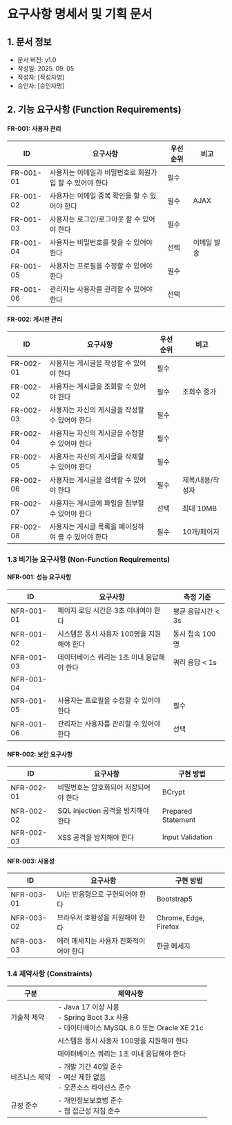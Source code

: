 # 요구사항 명세서 및 기획 문서

## 1. 문서 정보
- 문서 버전: v1.0
- 작성일: 2025. 09. 05
- 작성자: [작성자명]
- 승인자: [승인자명]

## 2. 기능 요구사항 (Function Requirements)

#### FR-001: 사용자 관리
| ID | 요구사항 | 우선순위 | 비고 | 
|----|---------|---------|-----| 
|FR-001-01  | 사용자는 이메일과 비밀번호로 회원가입 할 수 있어야 한다 | 필수 | | 
|FR-001-02  | 사용자는 이메일 중복 확인을 할 수 있어야 한다 | 필수 | AJAX | 
|FR-001-03  | 사용자는 로그인/로그아웃 할 수 있어야 한다 | 필수 |  | 
|FR-001-04  | 사용자는 비밀번호를 찾을 수 있어야 한다 |선택 | 이메일 발송 | 
|FR-001-05  | 사용자는 프로필을 수정할 수 있어야 한다 |필수 |  | 
|FR-001-06  | 관리자는 사용자를 관리할 수 있어야 한다 |선택 |  | 

#### FR-002: 게시판 관리
| ID | 요구사항 | 우선순위 | 비고 | 
|----|---------|---------|-----| 
|FR-002-01  | 사용자는 게시글을 작성할 수 있어야 한다 | 필수 | | 
|FR-002-02  | 사용자는 게시글을 조회할 수 있어야 한다 | 필수 | 조회수 증가| 
|FR-002-03  | 사용자는 자신의 게시글을 작성할 수 있어야 한다 | 필수 |  | 
|FR-002-04  | 사용자는 자신의 게시글을 수정할 수 있어야 한다 | 필수 |  | 
|FR-002-05  | 사용자는 자신의 게시글을 삭제할 수 있어야 한다 | 필수 |  | 
|FR-002-06  | 사용자는 게시글을 검색할 수 있어야 한다 | 필수 | 제목/내용/작성자| 
|FR-002-07  | 사용자는 게시글에 파일을 첨부할 수 있어야 한다 | 선택 | 최대 10MB| 
|FR-002-08  | 사용자는 게시글 목록을 페이징하여 볼 수 있어야 한다 | 필수 | 10개/페이지| 


### 1.3 비기능 요구사항 (Non-Function Requirements)

#### NFR-001: 성능 요구사항
| ID | 요구사항 | 측정 기준 | 
|----|---------|----------| 
|NFR-001-01  | 페이지 로딩 시간은 3초 이내여야 한다 | 평균 응답시간 < 3s |
|NFR-001-02  | 시스템은 동시 사용자 100명을 지원해야 한다 | 동시 접속 100명 | 
|NFR-001-03  | 데이터베이스 쿼리는 1초 이내 응답해야 한다 | 쿼리 응답 < 1s | 
|NFR-001-04  |  |  | 
|NFR-001-05  | 사용자는 프로필을 수정할 수 있어야 한다 | 필수 |  | 
|NFR-001-06  | 관리자는 사용자를 관리할 수 있어야 한다 | 선택 |  | 

#### NFR-002: 보안 요구사항
| ID | 요구사항 | 구현 방법 | 
|----|---------|----------|
|NFR-002-01  | 비밀번호는 암호화되어 저장되어야 한다 | BCrypt |
|NFR-002-02  | SQL Injection 공격을 방지해야 한다 | Prepared Statement |
|NFR-002-03  | XSS 공격을 방지해야 한다 | Input Validation | 

#### NFR-003: 사용성
| ID | 요구사항 | 구현 방법 | 
|----|---------|----------|
|NFR-003-01  | UI는 반응형으로 구현되어야 한다 | Bootstrap5 |
|NFR-003-02  | 브라우저 호환성을 지원해야 한다 | Chrome, Edge, Firefox |
|NFR-003-03  | 에러 메세지는 사용자 친화적이어야 한다 | 한글 메세지 | 


### 1.4 제약사항 (Constraints)

| 구분 | 제약사항 | 
|----|---------| 
| 기술적 제약  |- Java 17 이상 사용<br>- Spring Boot 3.x 사용<br>- 데이터베이스 MySQL 8.0 또는 Oracle XE 21c|
|  |시스템은 동시 사용자 100명을 지원해야 한다  | 
|  |데이터베이스 쿼리는 1초 이내 응답해야 한다  | 
| 비즈니스 제약 | - 개발 기간 40일 준수<br>- 예산 제한 없음<br>- 오픈소스 라이선스 준수
| 규정 준수 | - 개인정보보호법 준수<br>- 웹 접근성 지침 준수